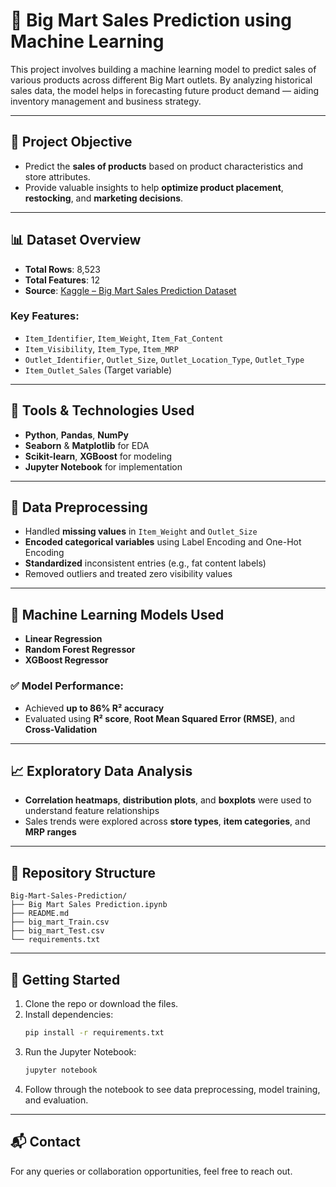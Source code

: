 # 🛒 Big Mart Sales Prediction using Machine Learning

This project involves building a machine learning model to predict sales of various products across different Big Mart outlets. By analyzing historical sales data, the model helps in forecasting future product demand — aiding inventory management and business strategy.

---

## 📌 Project Objective

- Predict the **sales of products** based on product characteristics and store attributes.
- Provide valuable insights to help **optimize product placement**, **restocking**, and **marketing decisions**.

---

## 📊 Dataset Overview

- **Total Rows**: 8,523  
- **Total Features**: 12  
- **Source**: [Kaggle – Big Mart Sales Prediction Dataset](https://www.kaggle.com/datasets/brijbhushannanda1979/bigmart-sales-data)

### Key Features:
- `Item_Identifier`, `Item_Weight`, `Item_Fat_Content`
- `Item_Visibility`, `Item_Type`, `Item_MRP`
- `Outlet_Identifier`, `Outlet_Size`, `Outlet_Location_Type`, `Outlet_Type`
- `Item_Outlet_Sales` (Target variable)

---

## 🔧 Tools & Technologies Used

- **Python**, **Pandas**, **NumPy**
- **Seaborn** & **Matplotlib** for EDA
- **Scikit-learn**, **XGBoost** for modeling
- **Jupyter Notebook** for implementation

---

## 🧹 Data Preprocessing

- Handled **missing values** in `Item_Weight` and `Outlet_Size`
- **Encoded categorical variables** using Label Encoding and One-Hot Encoding
- **Standardized** inconsistent entries (e.g., fat content labels)
- Removed outliers and treated zero visibility values

---

## 🤖 Machine Learning Models Used

- **Linear Regression**
- **Random Forest Regressor**
- **XGBoost Regressor**

### ✅ Model Performance:
- Achieved **up to 86% R² accuracy**
- Evaluated using **R² score**, **Root Mean Squared Error (RMSE)**, and **Cross-Validation**

---

## 📈 Exploratory Data Analysis

- **Correlation heatmaps**, **distribution plots**, and **boxplots** were used to understand feature relationships
- Sales trends were explored across **store types**, **item categories**, and **MRP ranges**

---

## 📁 Repository Structure

```
Big-Mart-Sales-Prediction/
├── Big Mart Sales Prediction.ipynb
├── README.md
├── big_mart_Train.csv
├── big_mart_Test.csv
└── requirements.txt
```

---

## 🚀 Getting Started

1. Clone the repo or download the files.
2. Install dependencies:
   ```bash
   pip install -r requirements.txt
   ```
3. Run the Jupyter Notebook:
   ```bash
   jupyter notebook
   ```
4. Follow through the notebook to see data preprocessing, model training, and evaluation.

---

## 📬 Contact

For any queries or collaboration opportunities, feel free to reach out.
